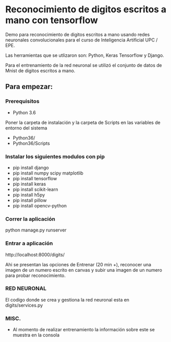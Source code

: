 # Reconocimiento de digitos escritos a mano con tensorflow

Demo para reconocimiento de digitos escritos a mano usando redes neuronales convolucionales para el curso de Inteligencia Artificial UPC / EPE.

Las herramientas que se utlizaron son: Python, Keras Tensorflow y Django.

Para el entrenamiento de la red neuronal se utilizó el conjunto de datos de Mnist de digitos escritos a mano.

## Para empezar:

### Prerequisitos

* Python 3.6

Poner la carpeta de instalación y la carpeta de Scripts en las variables de entorno del sistema
* Python36/
* Python36/Scripts

### Instalar los siguientes modulos con pip
* pip install django
* pip install numpy scipy matplotlib
* pip install tensorflow
* pip install keras
* pip install scikit-learn
* pip install h5py
* pip install pillow
* pip install opencv-python

### Correr la aplicación
python manage.py runserver

### Entrar a aplicación
http://localhost:8000/digits/

Ahi se presentan las opciones de Entrenar (20 min +), reconocer una imagen de un numero escrito en canvas y subir una imagen de un numero para probar reconocimiento.


### RED NEURONAL
El codigo donde se crea y gestiona la red neuronal esta en digits/services.py

### MISC.
* Al momento de realizar entrenamiento la información sobre este se muestra en la consola
